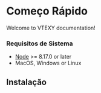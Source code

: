 # Começo Rápido

Welcome to VTEXY documentation!

### Requisitos de Sistema

- [Node](https://nodejs.org/en/) >= 8.17.0 or later
- MacOS, Windows or Linux

## Instalação
